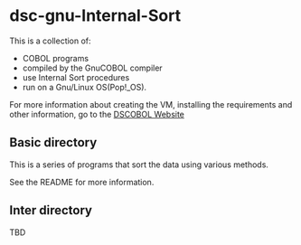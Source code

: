 # dsc-gnu-Internal-Sort

This is a collection of:
- COBOL programs 
- compiled by the GnuCOBOL compiler
- use Internal Sort procedures
- run on a Gnu/Linux OS(Pop!_OS).


For more information about creating the VM, installing the requirements and other information, go to the [DSCOBOL Website](https://dscobol.github.io)

## Basic directory

This is a series of programs that sort the data using various methods.

See the README for more information.

## Inter directory

TBD
